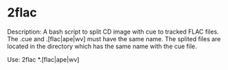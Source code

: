 2flac
=====

Description:
    A bash script to split CD image with cue to tracked FLAC files.
    The .cue and .[flac|ape|wv] must have the same name.
    The splited files are located in the directory which has the same name with the cue file.

Use:
    2flac *.[flac|ape|wv]


